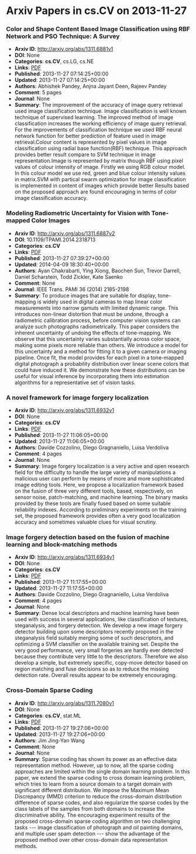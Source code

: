# Arxiv Papers in cs.CV on 2013-11-27
### Color and Shape Content Based Image Classification using RBF Network and PSO Technique: A Survey
- **Arxiv ID**: http://arxiv.org/abs/1311.6881v1
- **DOI**: None
- **Categories**: **cs.CV**, cs.LG, cs.NE
- **Links**: [PDF](http://arxiv.org/pdf/1311.6881v1)
- **Published**: 2013-11-27 07:14:25+00:00
- **Updated**: 2013-11-27 07:14:25+00:00
- **Authors**: Abhishek Pandey, Anjna Jayant Deen, Rajeev Pandey
- **Comment**: 5 pages
- **Journal**: None
- **Summary**: The improvement of the accuracy of image query retrieval used image classification technique. Image classification is well known technique of supervised learning. The improved method of image classification increases the working efficiency of image query retrieval. For the improvements of classification technique we used RBF neural network function for better prediction of feature used in image retrieval.Colour content is represented by pixel values in image classification using radial base function(RBF) technique. This approach provides better result compare to SVM technique in image representation.Image is represented by matrix though RBF using pixel values of colour intensity of image. Firstly we using RGB colour model. In this colour model we use red, green and blue colour intensity values in matrix.SVM with partical swarm optimization for image classification is implemented in content of images which provide better Results based on the proposed approach are found encouraging in terms of color image classification accuracy.



### Modeling Radiometric Uncertainty for Vision with Tone-mapped Color Images
- **Arxiv ID**: http://arxiv.org/abs/1311.6887v2
- **DOI**: 10.1109/TPAMI.2014.2318713
- **Categories**: **cs.CV**
- **Links**: [PDF](http://arxiv.org/pdf/1311.6887v2)
- **Published**: 2013-11-27 07:39:27+00:00
- **Updated**: 2014-04-09 18:30:40+00:00
- **Authors**: Ayan Chakrabarti, Ying Xiong, Baochen Sun, Trevor Darrell, Daniel Scharstein, Todd Zickler, Kate Saenko
- **Comment**: None
- **Journal**: IEEE Trans. PAMI 36 (2014) 2185-2198
- **Summary**: To produce images that are suitable for display, tone-mapping is widely used in digital cameras to map linear color measurements into narrow gamuts with limited dynamic range. This introduces non-linear distortion that must be undone, through a radiometric calibration process, before computer vision systems can analyze such photographs radiometrically. This paper considers the inherent uncertainty of undoing the effects of tone-mapping. We observe that this uncertainty varies substantially across color space, making some pixels more reliable than others. We introduce a model for this uncertainty and a method for fitting it to a given camera or imaging pipeline. Once fit, the model provides for each pixel in a tone-mapped digital photograph a probability distribution over linear scene colors that could have induced it. We demonstrate how these distributions can be useful for visual inference by incorporating them into estimation algorithms for a representative set of vision tasks.



### A novel framework for image forgery localization
- **Arxiv ID**: http://arxiv.org/abs/1311.6932v1
- **DOI**: None
- **Categories**: **cs.CV**
- **Links**: [PDF](http://arxiv.org/pdf/1311.6932v1)
- **Published**: 2013-11-27 11:06:05+00:00
- **Updated**: 2013-11-27 11:06:05+00:00
- **Authors**: Davide Cozzolino, Diego Gragnaniello, Luisa Verdoliva
- **Comment**: 4 pages
- **Journal**: None
- **Summary**: Image forgery localization is a very active and open research field for the difficulty to handle the large variety of manipulations a malicious user can perform by means of more and more sophisticated image editing tools. Here, we propose a localization framework based on the fusion of three very different tools, based, respectively, on sensor noise, patch-matching, and machine learning. The binary masks provided by these tools are finally fused based on some suitable reliability indexes. According to preliminary experiments on the training set, the proposed framework provides often a very good localization accuracy and sometimes valuable clues for visual scrutiny.



### Image forgery detection based on the fusion of machine learning and block-matching methods
- **Arxiv ID**: http://arxiv.org/abs/1311.6934v1
- **DOI**: None
- **Categories**: **cs.CV**
- **Links**: [PDF](http://arxiv.org/pdf/1311.6934v1)
- **Published**: 2013-11-27 11:17:55+00:00
- **Updated**: 2013-11-27 11:17:55+00:00
- **Authors**: Davide Cozzolino, Diego Gragnaniello, Luisa Verdoliva
- **Comment**: 4 pages
- **Journal**: None
- **Summary**: Dense local descriptors and machine learning have been used with success in several applications, like classification of textures, steganalysis, and forgery detection. We develop a new image forgery detector building upon some descriptors recently proposed in the steganalysis field suitably merging some of such descriptors, and optimizing a SVM classifier on the available training set. Despite the very good performance, very small forgeries are hardly ever detected because they contribute very little to the descriptors. Therefore we also develop a simple, but extremely specific, copy-move detector based on region matching and fuse decisions so as to reduce the missing detection rate. Overall results appear to be extremely encouraging.



### Cross-Domain Sparse Coding
- **Arxiv ID**: http://arxiv.org/abs/1311.7080v1
- **DOI**: None
- **Categories**: **cs.CV**, stat.ML
- **Links**: [PDF](http://arxiv.org/pdf/1311.7080v1)
- **Published**: 2013-11-27 19:27:06+00:00
- **Updated**: 2013-11-27 19:27:06+00:00
- **Authors**: Jim Jing-Yan Wang
- **Comment**: None
- **Journal**: None
- **Summary**: Sparse coding has shown its power as an effective data representation method. However, up to now, all the sparse coding approaches are limited within the single domain learning problem. In this paper, we extend the sparse coding to cross domain learning problem, which tries to learn from a source domain to a target domain with significant different distribution. We impose the Maximum Mean Discrepancy (MMD) criterion to reduce the cross-domain distribution difference of sparse codes, and also regularize the sparse codes by the class labels of the samples from both domains to increase the discriminative ability. The encouraging experiment results of the proposed cross-domain sparse coding algorithm on two challenging tasks --- image classification of photograph and oil painting domains, and multiple user spam detection --- show the advantage of the proposed method over other cross-domain data representation methods.



